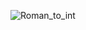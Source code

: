 
![Roman_to_int](https://github.com/hanlaoshi/leetcode-DailyProblem/blob/master/img-storage/Longest%20Common%20Prefix.jpg)

